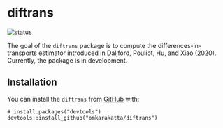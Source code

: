 
<!-- README.md is generated from README.Rmd. Please edit that file -->

diftrans
========

<!-- badges: start -->

![status](https://img.shields.io/badge/status-under%20construction-yellow)
<!-- badges: end -->

The goal of the `diftrans` package is to compute the
differences-in-transports estimator introduced in Daljford, Pouliot, Hu,
and Xiao (2020). Currently, the package is in development.

Installation
------------

You can install the `diftrans` from [GitHub](https://github.com/) with:

    # install.packages("devtools")
    devtools::install_github("omkarakatta/diftrans")

<!-- ## Example -->
<!-- This is a basic example which shows you how to solve a common problem: -->
<!-- ```{r example} -->
<!-- # library(diftrans) -->
<!-- ## basic example code -->
<!-- ``` -->
